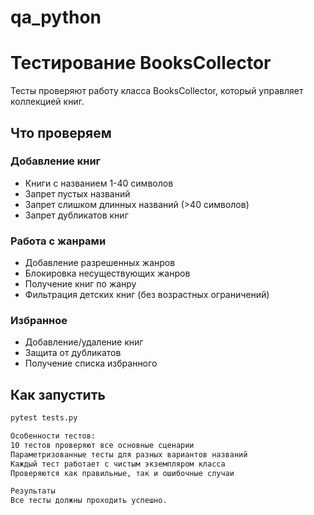 # qa_python
# Тестирование BooksCollector

Тесты проверяют работу класса BooksCollector, который управляет коллекцией книг.

## Что проверяем

### Добавление книг
- Книги с названием 1-40 символов
- Запрет пустых названий
- Запрет слишком длинных названий (>40 символов)
- Запрет дубликатов книг

### Работа с жанрами
- Добавление разрешенных жанров
- Блокировка несуществующих жанров
- Получение книг по жанру
- Фильтрация детских книг (без возрастных ограничений)

### Избранное
- Добавление/удаление книг
- Защита от дубликатов
- Получение списка избранного

## Как запустить
```bash
pytest tests.py

Особенности тестов:
10 тестов проверяют все основные сценарии
Параметризованные тесты для разных вариантов названий
Каждый тест работает с чистым экземпляром класса
Проверяются как правильные, так и ошибочные случаи

Результаты
Все тесты должны проходить успешно.